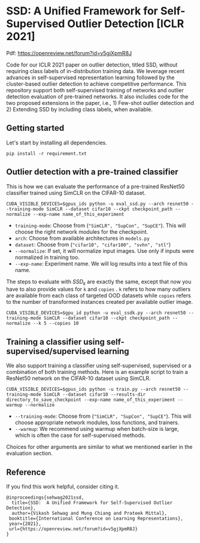 # SSD: A Unified Framework for Self-Supervised Outlier Detection [ICLR 2021]

Pdf: https://openreview.net/forum?id=v5gjXpmR8J

Code for our ICLR 2021 paper on outlier detection, titled SSD, without requiring class labels of in-distribution training data. We leverage recent advances in self-supervised representation learning followed by the cluster-based outlier detection to achieve competitive performance. This repository support both self-supervised training of networks and outlier detection evaluation of pre-trained networks. It also includes code for the two proposed extensions in the paper, i.e., 1) Few-shot outlier detection and 2) Extending SSD by including class labels, when available.




## Getting started

Let's start by installing all dependencies. 

`pip install -r requirement.txt`



## Outlier detection with a pre-trained classifier

This is how we can evaluate the performance of a pre-trained ResNet50 classifier trained using SimCLR on the CIFAR-10 dataset. 

`CUDA_VISIBLE_DEVICES=$gpus_ids python -u eval_ssd.py --arch resnet50 --training-mode SimCLR --dataset cifar10 --ckpt checkpoint_path --normalize --exp-name name_of_this_experiment`

* `training-mode`: Choose from (`"SimCLR", "SupCon", "SupCE"`). This will choose the right network modules for the checkpoint.
* `arch`: Choose from available architectures in `models.py`
* `dataset`: Choose from (`"cifar10", "cifar100", "svhn", "stl"`) 
* `--normalize`: If set, it will normalize input images. Use only if inputs were normalized in training too. 
* `--exp-name`: Experiment name. We will log results into a text file of this name.


The steps to evaluate with $SSD_k$ are exactly the same, except that now you have to also provide values for `k` and `copies` . `k` refers to how many outliers are available from each class of targeted OOD datasets while `copies` refers to the number of transformed instances created per available outlier image.

`CUDA_VISIBLE_DEVICES=$gpu_id python -u eval_ssdk.py --arch resnet50 --training-mode SimCLR --dataset cifar10 --ckpt checkpoint_path --normalize --k 5 --copies 10`



## Training a classifier using self-supervised/supervised learning

We also support training a classifier using self-supervised, supervised or a combination of both training methods. Here is an example script to train a ResNet50 network on the CIFAR-10 dataset using SimCLR. 

`CUDA_VISIBLE_DEVICES=$gpus_ids python -u train.py --arch resnet50 --training-mode SimCLR --dataset cifar10 --results-dir directory_to_save_checkpoint --exp-name name_of_this_experiment --warmup --normalize`

* `--training-mode`: Choose from (`"SimCLR", "SupCon", "SupCE"`). This will choose appropriate network modules, loss functions, and trainers.
* `--warmup`: We recommend using warmup when batch-size is large, which is often the case for self-supervised methods. 

Choices for other arguments are similar to what we mentioned earlier in the evaluation section.



## Reference

If you find this work helpful, consider citing it. 

```
@inproceedings{sehwag2021ssd,
  title={SSD:  A Unified Framework for Self-Supervised Outlier Detection},
  author={Vikash Sehwag and Mung Chiang and Prateek Mittal},
 booktitle={International Conference on Learning Representations},
 year={2021},
 url={https://openreview.net/forum?id=v5gjXpmR8J}
}
```
